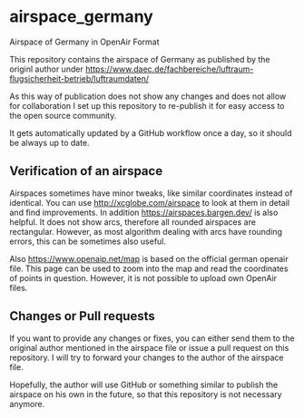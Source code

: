 # airspace_germany
Airspace of Germany in OpenAir Format

This repository contains the airspace of Germany as published by the originl author under
https://www.daec.de/fachbereiche/luftraum-flugsicherheit-betrieb/luftraumdaten/

As this way of publication does not show any changes and does not allow for collaboration
I set up this repository to re-publish it for easy access to the open source community.

It gets automatically updated by a GitHub workflow once a day, so it should be always up to date.

## Verification of an airspace

Airspaces sometimes have minor tweaks, like similar coordinates instead of identical.
You can use http://xcglobe.com/airspace to look at them in detail and find improvements. In addition https://airspaces.bargen.dev/ is also helpful. It does not show arcs, therefore all rounded airspaces are rectangular. However, as most algorithm dealing with arcs have rounding errors, this can be sometimes also useful.

Also https://www.openaip.net/map is based on the official german openair file. This page can be used to zoom into the map and read the coordinates of points in question. However, it is not possible to upload own OpenAir files.

## Changes or Pull requests

If you want to provide any changes or fixes, you can either send them to the original author mentioned
in the airspace file or issue a pull request on this repository. I will try to forward your changes
to the author of the airspace file.



Hopefully, the author will use GitHub or something similar to publish the airspace on his own in the future, so that this repository is not necessary anymore.

